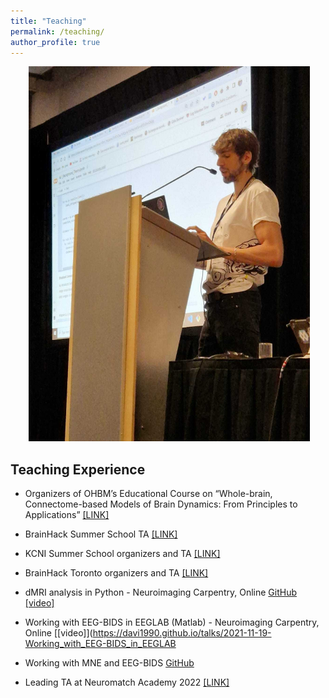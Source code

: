 ```yaml
---
title: "Teaching"
permalink: /teaching/
author_profile: true
---
```



<p align="center">
  <img src="https://github.com/Davi1990/Davi1990.github.io/blob/master/images/teaching.jpg?raw=true" alt="Photo" style="width: 450px;"/>
</p>


## Teaching Experience

- Organizers of OHBM’s Educational Course on “Whole-brain, Connectome-based Models of Brain Dynamics: From Principles to Applications” [[LINK]](https://griffithslab.github.io/OHBM-whole-brain-modelling-course/organizers/)

- BrainHack Summer School TA [[LINK]](https://school-brainhack.github.io/)

- KCNI Summer School organizers and TA [[LINK]](https://kcnischool.org/)

- BrainHack Toronto organizers and TA [[LINK]](https://brainhackto.github.io/global-toronto-12-2022/)

- dMRI analysis in Python - Neuroimaging Carpentry, Online [GitHub](https://github.com/Davi1990/Intro_to_dMRI_workshop) [[video]](https://davi1990.github.io/talks/2021-11-05-dMRI_analysis_in_Python)

- Working with EEG-BIDS in EEGLAB (Matlab) - Neuroimaging Carpentry, Online [[video]](https://davi1990.github.io/talks/2021-11-19-Working_with_EEG-BIDS_in_EEGLAB

- Working with MNE and EEG-BIDS [GitHub](https://github.com/Davi1990/mne_eeg_workshop)

- Leading TA at Neuromatch Academy 2022 [[LINK]](https://compneuro.neuromatch.io/tutorials/intro.html)
